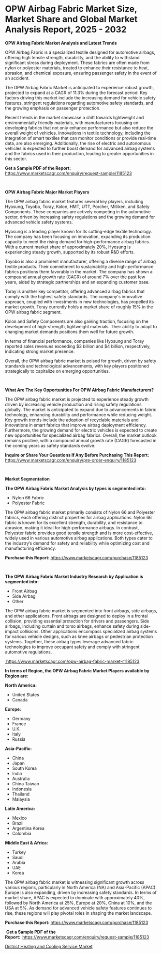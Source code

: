 <p><h1>OPW Airbag Fabric Market Size, Market Share and Global Market Analysis Report, 2025 - 2032</h1></p><p><strong>OPW Airbag Fabric Market Analysis and Latest Trends</strong></p>
<p><p>OPW Airbag Fabric is a specialized textile designed for automotive airbags, offering high tensile strength, durability, and the ability to withstand significant stress during deployment. These fabrics are often made from nylon or polyester materials, treated to enhance their resistance to heat, abrasion, and chemical exposure, ensuring passenger safety in the event of an accident.</p><p>The OPW Airbag Fabric Market is anticipated to experience robust growth, projected to expand at a CAGR of 11.3% during the forecast period. Key factors driving this market include the increasing demand for vehicle safety features, stringent regulations regarding automotive safety standards, and the growing emphasis on passenger protection. </p><p>Recent trends in the market showcase a shift towards lightweight and environmentally friendly materials, with manufacturers focusing on developing fabrics that not only enhance performance but also reduce the overall weight of vehicles. Innovations in textile technology, including the integration of smart textiles that can monitor conditions or provide real-time data, are also emerging. Additionally, the rise of electric and autonomous vehicles is expected to further boost demand for advanced airbag systems and the fabrics used in their production, leading to greater opportunities in this sector.</p></p>
<p><strong>Get a Sample PDF of the Report:&nbsp;</strong> <a href="https://www.marketscagr.com/enquiry/request-sample/1185123?utm_campaign=1126&utm_medium=2&utm_source=Github&utm_content=ia&utm_term=28032025&utm_id=opw-airbag-fabric">https://www.marketscagr.com/enquiry/request-sample/1185123</a></p>
<p>&nbsp;</p>
<p><strong>OPW Airbag Fabric Major Market Players</strong></p>
<p><p>The OPW airbag fabric market features several key players, including Hyosung, Toyobo, Toray, Kolon, HMT, UTT, Porcher, Milliken, and Safety Components. These companies are actively competing in the automotive sector, driven by increasing safety regulations and the growing demand for advanced vehicle safety systems.</p><p>Hyosung is a leading player known for its cutting-edge textile technology. The company has been focusing on innovation, expanding its production capacity to meet the rising demand for high-performance airbag fabrics. With a current market share of approximately 20%, Hyosung is experiencing steady growth, supported by its robust R&D efforts.</p><p>Toyobo is also a prominent manufacturer, offering a diverse range of airbag textile products. Their commitment to sustainability and high-performance fabrics positions them favorably in the market. The company has shown a compound annual growth rate (CAGR) of around 7% over the past few years, aided by strategic partnerships and an expanding customer base.</p><p>Toray is another key competitor, offering advanced airbag fabrics that comply with the highest safety standards. The company's innovative approach, coupled with investments in new technologies, has propelled its market growth. Toray currently holds a market share of roughly 15% in the OPW airbag fabric segment.</p><p>Kolon and Safety Components are also gaining traction, focusing on the development of high-strength, lightweight materials. Their ability to adapt to changing market demands positions them well for future growth.</p><p>In terms of financial performance, companies like Hyosung and Toray reported sales revenues exceeding $3 billion and $4 billion, respectively, indicating strong market presence.</p><p>Overall, the OPW airbag fabric market is poised for growth, driven by safety standards and technological advancements, with key players positioned strategically to capitalize on emerging opportunities.</p></p>
<p>&nbsp;</p>
<p><strong>What Are The Key Opportunities For OPW Airbag Fabric Manufacturers?</strong></p>
<p><p>The OPW airbag fabric market is projected to experience steady growth driven by increasing vehicle production and rising safety regulations globally. The market is anticipated to expand due to advancements in fabric technology, enhancing durability and performance while reducing weight. Key growth trends include the adoption of recyclable materials and innovations in smart fabrics that improve airbag deployment efficiency. Furthermore, the growing demand for electric vehicles is expected to create new opportunities for specialized airbag fabrics. Overall, the market outlook remains positive, with a compound annual growth rate (CAGR) forecasted in the coming years as safety standards evolve.</p></p>
<p><strong>Inquire or Share Your Questions If Any Before Purchasing This Report:</strong> <a href="https://www.marketscagr.com/enquiry/pre-order-enquiry/1185123?utm_campaign=1126&utm_medium=2&utm_source=Github&utm_content=ia&utm_term=28032025&utm_id=opw-airbag-fabric">https://www.marketscagr.com/enquiry/pre-order-enquiry/1185123</a></p>
<p>&nbsp;</p>
<p><strong>Market Segmentation</strong></p>
<p><strong>The OPW Airbag Fabric Market Analysis by types is segmented into:</strong></p>
<p><ul><li>Nylon 66 Fabric</li><li>Polyester Fabric</li></ul></p>
<p><p>The OPW airbag fabric market primarily consists of Nylon 66 and Polyester fabrics, each offering distinct properties for airbag applications. Nylon 66 fabric is known for its excellent strength, durability, and resistance to abrasion, making it ideal for high-performance airbags. In contrast, Polyester fabric provides good tensile strength and is more cost-effective, widely used in various automotive airbag applications. Both types cater to the industry’s demand for safety and reliability while optimizing cost and manufacturing efficiency.</p></p>
<p><strong>Purchase this Report:&nbsp;</strong><a href="https://www.marketscagr.com/purchase/1185123?utm_campaign=1126&utm_medium=2&utm_source=Github&utm_content=ia&utm_term=28032025&utm_id=opw-airbag-fabric">https://www.marketscagr.com/purchase/1185123</a></p>
<p>&nbsp;</p>
<p><strong>The OPW Airbag Fabric Market Industry Research by Application is segmented into:</strong></p>
<p><ul><li>Front Airbag</li><li>Side Airbag</li><li>Other</li></ul></p>
<p><p>The OPW airbag fabric market is segmented into front airbags, side airbags, and other applications. Front airbags are designed to deploy in a frontal collision, providing essential protection for drivers and passengers. Side airbags, including curtain and torso airbags, enhance safety during side-impact collisions. Other applications encompass specialized airbag systems for various vehicle designs, such as knee airbags or pedestrian protection systems. Together, these airbag types leverage advanced fabric technologies to improve occupant safety and comply with stringent automotive regulations.</p></p>
<p><a href="https://www.marketscagr.com/opw-airbag-fabric-market-r1185123?utm_campaign=1126&utm_medium=2&utm_source=Github&utm_content=ia&utm_term=28032025&utm_id=opw-airbag-fabric">&nbsp;https://www.marketscagr.com/opw-airbag-fabric-market-r1185123</a></p>
<p><strong>In terms of Region, the OPW Airbag Fabric Market Players available by Region are:</strong></p>
<p>
    <p> <strong> North America: </strong>
        <ul>
            <li>United States</li>
            <li>Canada</li>
        </ul>
        </p> 
    <p> <strong> Europe: </strong>
        <ul>
            <li>Germany</li>
            <li>France</li>
            <li>U.K.</li>
            <li>Italy</li>
            <li>Russia</li>
        </ul>
        </p> 
    <p> <strong> Asia-Pacific: </strong>
        <ul>
            <li>China</li>
            <li>Japan</li>
            <li>South Korea</li>
            <li>India</li>
            <li>Australia</li>
            <li>China Taiwan</li>
            <li>Indonesia</li>
            <li>Thailand</li>
            <li>Malaysia</li>
        </ul>
        </p> 
    <p> <strong> Latin America: </strong>
        <ul>
            <li>Mexico</li>
            <li>Brazil</li>
            <li>Argentina Korea</li>
            <li>Colombia</li>
        </ul>
        </p> 
    <p> <strong> Middle East & Africa: </strong>
        <ul>
            <li>Turkey</li>
            <li>Saudi</li>
            <li>Arabia</li>
            <li>UAE</li>
            <li>Korea</li>
        </ul>
    </p>
    </p>
<p><p>The OPW airbag fabric market is witnessing significant growth across various regions, particularly in North America (NA) and Asia-Pacific (APAC). Europe is also expanding, driven by increasing safety standards. In terms of market share, APAC is expected to dominate with approximately 40%, followed by North America at 25%, Europe at 20%, China at 10%, and the USA at 5%. As demand for advanced vehicle safety features continues to rise, these regions will play pivotal roles in shaping the market landscape.</p></p>
<p><strong>Purchase this Report: </strong><a href="https://www.marketscagr.com/purchase/1185123?utm_campaign=1126&utm_medium=2&utm_source=Github&utm_content=ia&utm_term=28032025&utm_id=opw-airbag-fabric">https://www.marketscagr.com/purchase/1185123</a></p>
<p>&nbsp;<strong>Get a Sample PDF of the Report:&nbsp;&nbsp;</strong><a href="https://www.marketscagr.com/enquiry/request-sample/1185123?utm_campaign=1126&utm_medium=2&utm_source=Github&utm_content=ia&utm_term=28032025&utm_id=opw-airbag-fabric">https://www.marketscagr.com/enquiry/request-sample/1185123</a></p>
<p><strong></strong></p>
<p><p><a href="https://github.com/julyju69/Market-Research-Report-List-6/blob/main/district-heating-and-cooling-service-market.md?utm_campaign=1126&utm_medium=2&utm_source=Github&utm_content=ia&utm_term=28032025&utm_id=opw-airbag-fabric">District Heating and Cooling Service Market</a></p></p>